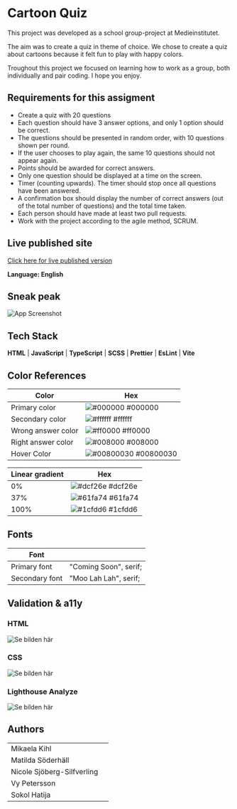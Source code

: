 # Cartoon Quiz

This project was developed as a school group-project at Medieinstitutet. 

The aim was to create a quiz in theme of choice.
We chose to create a quiz about cartoons because it felt fun to play with happy colors.

Troughout this project we focused on learning how to work as a group, both individually and pair coding. I hope you enjoy. 

## Requirements for this assigment

* Create a quiz with 20 questions
* Each question should have 3 answer options, and only 1 option should be correct.
* The questions should be presented in random order, with 10 questions shown per round.
* If the user chooses to play again, the same 10 questions should not appear again.
* Points should be awarded for correct answers.
* Only one question should be displayed at a time on the screen.
* Timer (counting upwards). The timer should stop once all questions have been answered.
* A confirmation box should display the number of correct answers (out of the total number of questions) and the total time taken.
* Each person should have made at least two pull requests.
* Work with the project according to the agile method, SCRUM. 


## Live published site

[Click here for live published version]([https://medieinstitutet.github.io/fed24d-js-intro-inl-2-quiz-duble-fun/](https://mikaelakihl.github.io/mi-js-intro-assignment2-cartoonquiz/))

**Language: English**


## Sneak peak

![App Screenshot](assets/cartoon_quiz_preview.png)


## Tech Stack

**HTML** | **JavaScript** | **TypeScript** | **SCSS** | **Prettier** | **EsLint** | **Vite**

## Color References

| Color             | Hex                                                                |
| ----------------- | ------------------------------------------------------------------ |
| Primary color | ![#000000](https://via.placeholder.com/10/000000?text=+) #000000 |
| Secondary color | ![#ffffff](https://via.placeholder.com/10/ffffff?text=+) #ffffff |
| Wrong answer color | ![#ff0000](https://via.placeholder.com/10/ff0000?text=+) #ff0000 |
| Right answer color | ![#008000](https://via.placeholder.com/10/008000?text=+) #008000 |
| Hover Color | ![#00800030](https://via.placeholder.com/10/00800030?text=+) #00800030 |

| Linear gradient            | Hex                                                                |
| ----------------- | ------------------------------------------------------------------ |
| 0% | ![#dcf26e](https://via.placeholder.com/10/dcf26e?text=+) #dcf26e |
| 37% | ![#61fa74](https://via.placeholder.com/10/61fa74?text=+) #61fa74 |
| 100% | ![#1cfdd6](https://via.placeholder.com/10/1cfdd6?text=+) #1cfdd6 |

## Fonts

| Font             |                                                                 |
| ----------------- | ------------------------------------------------------------------ |
| Primary font | "Coming Soon", serif;  |
| Secondary font | "Moo Lah Lah", serif; |

## Validation & a11y

### HTML

![Se bilden här](assets/reports/html_validation.png)

### CSS 

![Se bilden här](assets/reports/css_validation-1.png)

### Lighthouse Analyze

![Se bilden här](assets/reports/lighthouse_report-1.png)

## Authors

|             |                                                               |
| ----------------- | ------------------------------------------------------------------ |
| Mikaela Kihl |  |
| Matilda Söderhäll | |
| Nicole Sjöberg-Silfverling | |
| Vy Petersson|  |
| Sokol Hatija|  |
